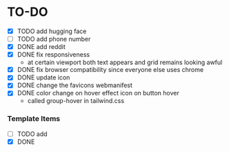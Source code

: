 # TO-DO


-   [x] TODO add hugging face
-	[ ] TODO add phone number 
-   [x] DONE add reddit
-   [x] DONE fix responsiveness
    -   at certain viewport both text appears and grid remains looking awful
-   [x] DONE fix browser compatibility since everyone else uses chrome
-   [x] DONE update icon
-   [x] DONE change the favicons webmanifest
-   [x] DONE color change on hover effect icon on button hover
    -   called group-hover in tailwind.css

### Template Items

-   [ ] TODO add
-   [x] DONE
